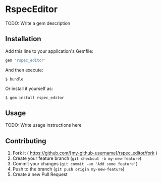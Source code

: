# RspecEditor

TODO: Write a gem description

## Installation

Add this line to your application's Gemfile:

```ruby
gem 'rspec_editor'
```

And then execute:

    $ bundle

Or install it yourself as:

    $ gem install rspec_editor

## Usage

TODO: Write usage instructions here

## Contributing

1. Fork it ( https://github.com/[my-github-username]/rspec_editor/fork )
2. Create your feature branch (`git checkout -b my-new-feature`)
3. Commit your changes (`git commit -am 'Add some feature'`)
4. Push to the branch (`git push origin my-new-feature`)
5. Create a new Pull Request
